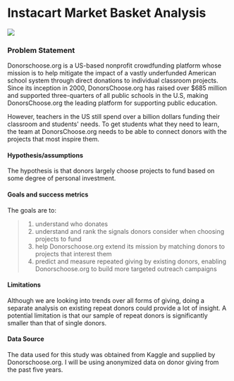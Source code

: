 # Instacart Market Basket Analysis

<img src = 'https://d2guulkeunn7d8.cloudfront.net/assets/beetstrap/brand/logo@3x-c01b12eeb889d8665611740b281d76fa1cf88d06bcbd8a50dbcae6baecdbe9da.png'>

### Problem Statement
Donorschoose.org is a US-based nonprofit crowdfunding platform whose mission is to help mitigate the impact of a vastly underfunded American school system through direct donations to individual classroom projects. Since its inception in 2000, DonorsChoose.org has raised over $685 million and supported three-quarters of all public schools in the U.S, making DonorsChoose.org the leading platform for supporting public education. 

However, teachers in the US still spend over a billion dollars funding their classroom and students' needs. To get students what they need to learn, the team at DonorsChoose.org needs to be able to connect donors with the projects that most inspire them.


#### Hypothesis/assumptions
The hypothesis is that donors largely choose projects to fund based on some degree of personal investment. 
#### Goals and success metrics
The goals are to: <br>
> 1. understand who donates <br>
> 2. understand and rank the signals donors consider when choosing projects to fund <br>
> 3. help Donorschoose.org extend its mission by matching donors to projects that interest them <br>
> 4. predict and measure repeated giving by existing donors, enabling Donorschoose.org to build more targeted outreach campaigns
#### Limitations 
Although we are looking into trends over all forms of giving, doing a separate analysis on existing repeat donors could provide a lot of insight. A potential limitation is that our sample of repeat donors is significantly smaller than that of single donors. 
#### Data Source 
The data used for this study was obtained from Kaggle and supplied by Donorschoose.org. I will be using anonymized data on donor giving from the past five years.

